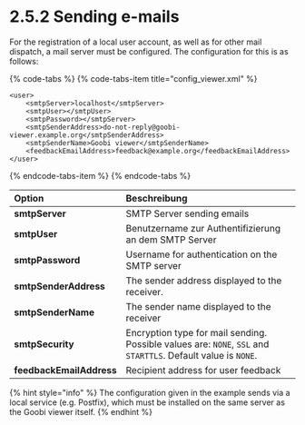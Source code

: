 # 2.5.2 Sending e-mails

For the registration of a local user account, as well as for other mail dispatch, a mail server must be configured. The configuration for this is as follows:

{% code-tabs %}
{% code-tabs-item title="config\_viewer.xml" %}
```markup
<user>
    <smtpServer>localhost</smtpServer>
    <smtpUser></smtpUser>
    <smtpPassword></smtpServer>
    <smtpSenderAddress>do-not-reply@goobi-viewer.example.org</smtpSenderAddress>
    <smtpSenderName>Goobi viewer</smtpSenderName>
    <feedbackEmailAddress>feedback@example.org</feedbackEmailAddress>
</user>
```
{% endcode-tabs-item %}
{% endcode-tabs %}

| Option | Beschreibung |
| :--- | :--- |
| **smtpServer** | SMTP Server sending emails |
| **smtpUser** | Benutzername zur Authentifizierung an dem SMTP Server |
| **smtpPassword** | Username for authentication on the SMTP server |
| **smtpSenderAddress** | The sender address displayed to the receiver. |
| **smtpSenderName** | The sender name displayed to the receiver |
| **smtpSecurity** | Encryption type for mail sending. Possible values are: `NONE`, `SSL` and `STARTTLS`. Default value is `NONE`. |
| **feedbackEmailAddress** | Recipient address for user feedback |

{% hint style="info" %}
The configuration given in the example sends via a local service \(e.g. Postfix\), which must be installed on the same server as the Goobi viewer itself.
{% endhint %}

